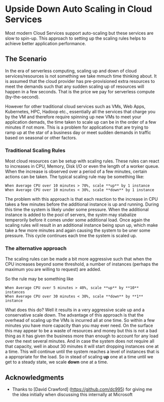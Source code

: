 # Upside Down Auto Scaling in Cloud Services

Most modern Cloud Services support auto-scaling but these services are slow to spin-up. This approach to setting up the scaling rules helps to achieve better application performance.

## The Scenario

In the era of serverless computing, scaling up and down of cloud services/resources is not something we take mmuch time thinking about. It is assumed that the cloud provider has pre-provisioned extra resources to meet the demands such that any sudden scaling up of resources will happen in a few seconds. That is the price we pay for serverless compute (by-the-second).

However for other traditional cloud services such as VMs, Web Apps, Kubernetes, HPC, Hadoop etc., essentially all the services that charge you by the VM and therefore require spinning up new VMs to meet your application demads, the time taken to scale up can be in the order of a few minutes if not more. This is a problem for applications that are trying to ramp up at the star of a business day or meet sudden demands in traffic based on seasonal or other factors.

### Traditional Scaling Rules 

Most cloud resources can be setup with scaling rules. These rules can react to increases in CPU, Memory, Disk I/O or even the length of a worker queue. When the increase is observed over a period of a few minutes, certain actions can be taken. The typical scaling rule may be something like: 

```
When Average CPU over 10 minutes > 70%, scale **up** by 1 instance
When Average CPU over 10 minutes < 30%, scale **down** by 1 instance 
```
The problem with this approach is that each reaction to the increase in CPU takes a few minutes before the additional instance is up and running. During this time the system is likely under some pressure. When the additional instance is added to the pool of servers, the systm may stabalize temperorily before it comes under some additional load. Once again the scaling rules will result in an additional instance being spun up, which make take a few more minutes and again causing the system to be uner some pressure. This cycle continues each tme the system is scaled up.

### The alternative approach

The scaling rules can be made a bit more aggressive such that when the CPU increases beyond some threshold, a number of instances (perhaps the maximum you are willing to request) are added. 

So the rule may be something like

```
When Average CPU over 5 minutes > 40%, scale **up** by **10** instances
When Average CPU over 30 minutes < 30%, scale **down** by **1** instance

```

What does this do? Well it results in a very aggressive scale up and a conservative scale down. The advantage of this approach is that the overhead of scaling up the VMs is incurred all at one time. So within a few minutes you have more capacity than you may ever need. On the surface this may appear to be a waste of resources and money but this is not a bad thing as it has given the business more than enough to account for any load over the next several minutes. And in case the system does not require all that capacity, well in about 30 minutes it will start dropping instances one at a time. This will continue until the system reaches a level of instances that is a appropriate for the load. So in stead of scaling **up** one at a time until we get to a steady state, we scale **down** one at a time.  

## Acknowledgments

* Thanks to [David Crawford] (https://github.com/dc995) for giving me the idea initially when discussing this internally at Microsoft
